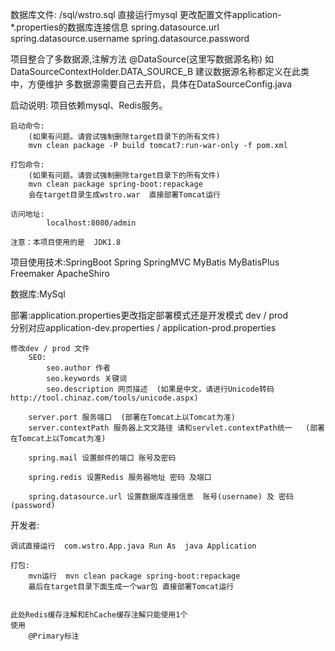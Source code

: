 数据库文件: /sql/wstro.sql  直接运行mysql
   			更改配置文件application-*.properties的数据库连接信息
			spring.datasource.url
			spring.datasource.username
			spring.datasource.password
			
项目整合了多数据源,注解方法  @DataSource(这里写数据源名称) 如 DataSourceContextHolder.DATA_SOURCE_B 建议数据源名称都定义在此类中，方便维护
多数据源需要自己去开启，具体在DataSourceConfig.java
						


启动说明:
	项目依赖mysql、Redis服务。

	启动命令:
		(如果有问题。请尝试强制删除target目录下的所有文件)
		mvn clean package -P build tomcat7:run-war-only -f pom.xml
	
	打包命令:
		(如果有问题。请尝试强制删除target目录下的所有文件)
		mvn clean package spring-boot:repackage
		会在target目录生成wstro.war  直接部署Tomcat运行
	
	访问地址:
			localhost:8080/admin
			
	注意：本项目使用的是  JDK1.8 


项目使用技术:SpringBoot Spring SpringMVC MyBatis MyBatisPlus Freemaker ApacheShiro 

数据库:MySql


部署:application.properties更改指定部署模式还是开发模式 dev / prod  
        分别对应application-dev.properties  /  application-prod.properties


	修改dev / prod 文件 
		SEO:
			seo.author 作者
			seo.keywords 关键词
			seo.description 网页描述  (如果是中文，请进行Unicode转码  http://tool.chinaz.com/tools/unicode.aspx)
		
		server.port 服务端口  (部署在Tomcat上以Tomcat为准)
		server.contextPath 服务器上文文路径 请和servlet.contextPath统一   (部署在Tomcat上以Tomcat为准)
		
		spring.mail 设置邮件的端口 账号及密码
		
		spring.redis 设置Redis 服务器地址 密码 及端口
		
		spring.datasource.url 设置数据库连接信息  账号(username) 及 密码(password)


开发者:
	
	调试直接运行  com.wstro.App.java Run As  java Application
	
	打包:
		mvn运行  mvn clean package spring-boot:repackage
		最后在target目录下面生成一个war包 直接部署Tomcat运行
	
	
	此处Redis缓存注解和EhCache缓存注解只能使用1个
	使用
		@Primary标注